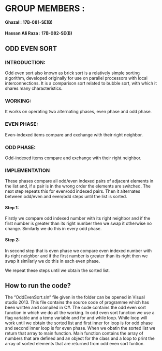 # GROUP MEMBERS :

  #### Ghazal		  	            : 17B-081-SE(B)	
#### Hassan Ali Raza	    :	17B-082-SE(B)


## ODD EVEN SORT
### INTRODUCTION:
Odd even sort also known as brick sort is a relatively simple sorting algorithm, developed originally for use on parallel processors with local interconnections. It is a comparison sort related to bubble sort, with which it shares many characteristics.
### WORKING:
It works on operating two alternating phases, even phase and odd phase.
### EVEN PHASE:
Even-indexed items compare and exchange with their right neighbor.
### ODD PHASE:
Odd-indexed items compare and exchange with their right neighbor.
### IMPLEMENTATION
These phases compare all odd/even indexed pairs of adjacent elements in the list and, if a pair is in the wrong order the elements are switched. The next step repeats this for even/odd indexed pairs. Then it alternates between odd/even and even/odd steps until the list is sorted.
#### Step 1:
Firstly we compare odd indexed number with its right neighbor and if the first number is greater than its right number then we swap it otherwise no change. Similarly we do this in every odd phase.

 
#### Step 2:
In second step that is even phase we compare even indexed number with its right neighbor and if the first number is greater than its right then we swap it similarly we do this in each even phase.
 
We repeat these steps until we obtain the sorted list.
 
## How to run the code?
The “OddEvenSort.sln” file given in the folder can be opened in Visual studio 2013. This file contains the source code of programme which has been written and compiled in C#.
The code contains the odd even sort function in which we do all the working. In odd even sort function we use a flag variable and a temp variable and for and while loop. While loop will work until we obtain the sorted list and first inner for loop is for odd phase and second inner loop is for even phase. When we obatin the sorted list we return that array to main function. Main function contains the array of numbers that are defined and an object for the class and a loop to print the array of sorted elements that are returned from odd even sort  funtion.

